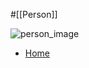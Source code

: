 #[[Person]]

![person_image](https://bertrandmeyer.com/wp-content/upLoads/Bertrand_Meyer1-1024x768.jpg)

- [Home](https://bertrandmeyer.com/)

